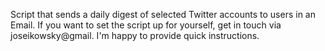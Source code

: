 Script that sends a daily digest of selected Twitter accounts to users in an Email. If you want to set the script up for yourself, get in touch via joseikowsky@gmail. I'm happy to provide quick instructions.
